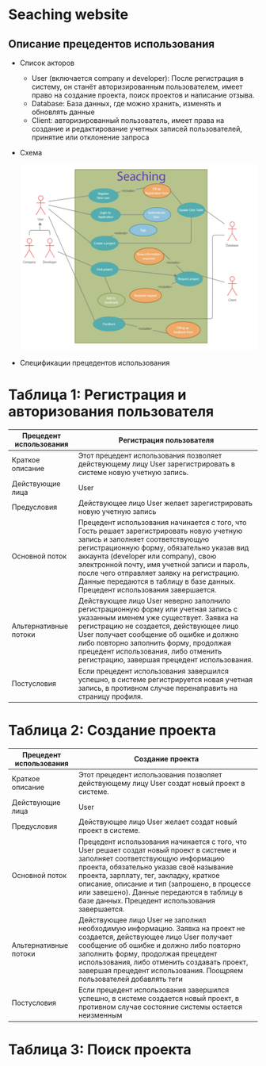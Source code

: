 # Seaching website

## Описание прецедентов использования

* Список акторов

    * User (включается company и developer): После регистрация в систему, он станёт авторизированным пользователем, имеет право на создание проекта, поиск проектов и написание отзыва.
    * Database: База данных, где можно хранить, изменять и обновлять данные
    * Client: авторизированный пользователь, имеет права на создание и редактирование учетных записей пользователей, принятие или отклонение запроса

* Схема

    ![](images/skhema.jpg)

* Спецификации прецедентов использования

# Таблица 1: Регистрация и авторизования пользователя
|Прецедент использования|Регистрация пользователя|
|---|---|
|Краткое описание|Этот прецедент использования позволяет действующему лицу User зарегистрировать в системе новую учетную запись.|
|Действующие лица|User|
|Предусловия|Действующее лицо User желает зарегистрировать новую учетную запись|
|Основной поток|Прецедент использования начинается с того, что Гость решает зарегистрировать новую учетную запись и заполняет соответствующую регистрационную форму, обязательно указав вид аккаунта (developer или company), свою электронной почту, имя учетной записи и пароль, после чего отправляет заявку на регистрацию. Данные передаются в таблицу в базе данных. Прецедент использования завершается.|
|Альтернативные потоки|Действующее лицо User неверно заполнило регистрационную форму или учетная запись с указанным именем уже существует. Заявка на регистрацию не создается, действующее лицо User получает сообщение об ошибке и должно либо повторно заполнить форму, продолжая прецедент использования, либо отменить регистрацию, завершая прецедент использования.|
|Постусловия|Если прецедент использования завершился успешно, в системе регистрируется новая учетная запись, в противном случае перенаправить на страницу профиля.|

# Таблица 2: Создание проекта
|Прецедент использования|Создание проекта|
|---|---|
|Краткое описание|Этот прецедент использования позволяет действующему лицу User создат новый проект в системе.|
|Действующие лица|User|
|Предусловия |Действующее лицо User желает создат новый проект в системе.|
|Основной поток|Прецедент использования начинается с того, что User решает создат новый проект в системе и заполняет соответствующую информацию проекта, обязательно указав своё называние проекта, зарплату, тег, закладку, краткое описание, описание и тип (запрошено, в процессе или завешено). Данные передаются в таблицу в базе данных. Прецедент использования завершается.|
|Альтернативные потоки| Действующее лицо User не заполнил необходимую информацию. Заявка на проект не создается, действующее лицо User получает сообщение об ошибке и должно либо повторно заполнить форму, продолжая прецедент использования, либо отменить создавать проект, завершая прецедент использования. Поощряем пользователей добавлять теги|
|Постусловия|Если прецедент использования завершился успешно, в системе создается новый проект, в противном случае состояние системы остается неизменным|

# Таблица 3: Поиск проекта


